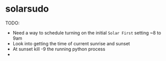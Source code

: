 # solarsudo

TODO:
- Need a way to schedule turning on the initial `Solar First` setting ~8 to 9am
- Look into getting the time of current sunrise and sunset
- At sunset kill -9 the running python process
- 

